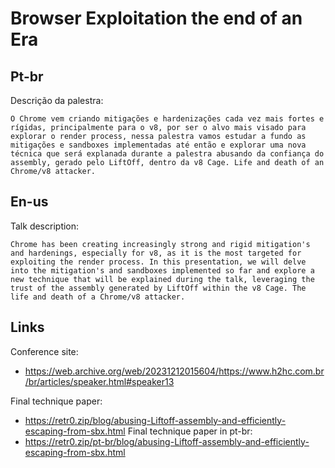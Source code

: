 # Browser Exploitation the end of an Era

## Pt-br

Descrição da palestra:

```
O Chrome vem criando mitigações e hardenizações cada vez mais fortes e rígidas, principalmente para o v8, por ser o alvo mais visado para explorar o render process, nessa palestra vamos estudar a fundo as mitigações e sandboxes implementadas até então e explorar uma nova técnica que será explanada durante a palestra abusando da confiança do assembly, gerado pelo LiftOff, dentro da v8 Cage. Life and death of an Chrome/v8 attacker.
```

## En-us

Talk description:

```
Chrome has been creating increasingly strong and rigid mitigation's and hardenings, especially for v8, as it is the most targeted for exploiting the render process. In this presentation, we will delve into the mitigation's and sandboxes implemented so far and explore a new technique that will be explained during the talk, leveraging the trust of the assembly generated by LiftOff within the v8 Cage. The life and death of a Chrome/v8 attacker.
```

## Links

Conference site:
- https://web.archive.org/web/20231212015604/https://www.h2hc.com.br/br/articles/speaker.html#speaker13

Final technique paper:
- https://retr0.zip/blog/abusing-Liftoff-assembly-and-efficiently-escaping-from-sbx.html
Final technique paper in pt-br:
- https://retr0.zip/pt-br/blog/abusing-Liftoff-assembly-and-efficiently-escaping-from-sbx.html
